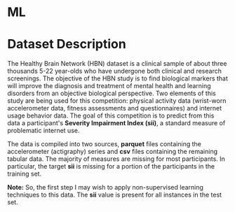 # ML

# Dataset Description

The Healthy Brain Network (HBN) dataset is a clinical sample of about three thousands 5-22 year-olds who have undergone both clinical and research screenings. The objective of the HBN study is to find biological markers that will improve the diagnosis and treatment of mental health and learning disorders from an objective biological perspective. Two elements of this study are being used for this competition: physical activity data (wrist-worn accelerometer data, fitness assessments and questionnaires) and internet usage behavior data. The goal of this competition is to predict from this data a participant's **Severity Impairment Index (sii)**, a standard measure of problematic internet use.

The data is compiled into two sources, **parquet** files containing the accelerometer (actigraphy) series and **csv** files containing the remaining tabular data. The majority of measures are missing for most participants. In particular, the target **sii** is missing for a portion of the participants in the training set. 

**Note:** So, the first step I may wish to apply non-supervised learning techniques to this data. The **sii** value is present for all instances in the test set.
